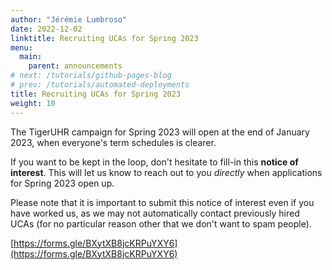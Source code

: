 ```yaml
---
author: "Jérémie Lumbroso"
date: 2022-12-02
linktitle: Recruiting UCAs for Spring 2023
menu:
  main:
    parent: announcements
# next: /tutorials/github-pages-blog
# prev: /tutorials/automated-deployments
title: Recruiting UCAs for Spring 2023
weight: 10
---
```


The TigerUHR campaign for Spring 2023 will open at the end of January 2023, when everyone's
term schedules is clearer.

If you want to be kept in the loop, don't hesitate to fill-in this **notice of interest**. This
will let us know to reach out to you *directly* when applications for Spring 2023 open up.

Please note that it is important to submit this notice of interest even if you have worked us,
as we may not automatically contact previously hired UCAs (for no particular reason other that
we don't want to spam people).

[https://forms.gle/BXytXB8jcKRPuYXY6](https://forms.gle/BXytXB8jcKRPuYXY6)
